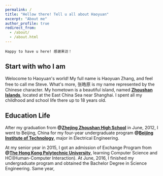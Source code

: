 ```yaml
---
permalink: /
title: "Hellow there! Tell u all about Haoyuan"
excerpt: "About me"
author_profile: true
redirect_from: 
  - /about/
  - /about.html
---
```


`Happy to have u here! 感谢来访！`


Start with who I am
------------------
Welocome to Haoyuan's world! My full name is Haoyuan Zhang, and feel free to call me Steve. What's more, 张皓原 is my name represented by the Chinese character. My hometown is a beautiful island, named **[Zhoushan Islands](https://zh.wikipedia.org/wiki/%E8%88%9F%E5%B1%B1%E7%BE%A4%E5%B2%9B)**, located at the East China Sea near Shanghai. I spent all my childhood and school life there up to 18 years old.


Education Life
--------------
After my graduation from **@[Zhejing Zhoushan High School](http://www.zjzszx.cn)** in June, 2012, I went to Beijing, China for my four-year undergraduate program **@[Beijing Institute of Technology](http://www.bit.edu.cn/)**, major in Electrical Engineering. 

At my senior year in 2015, I got an admission of Exchange Program from **@[The Hong Kong Polytechnic University](https://www.polyu.edu.hk/web/en/home/index.html)**, learning Computer Science and HCI(Human-Computer Interaction). At June, 2016, I finished my undergraduate program and obtained the Bachelor Degree in Science Engineering. Same year, 
